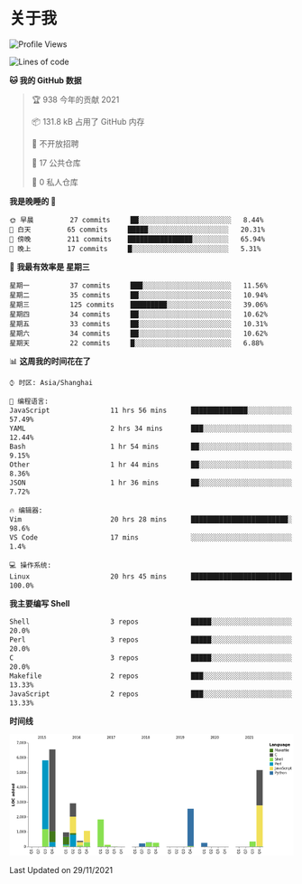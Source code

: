 # 关于我

<!--START_SECTION:waka-->
![Profile Views](http://img.shields.io/badge/%E4%B8%AA%E4%BA%BA%E5%B0%81%E9%9D%A2%E8%A7%82%E7%9C%8B%E6%AC%A1%E6%95%B0-13-blue)

![Lines of code](https://img.shields.io/badge/%E4%BB%8E%E3%80%8C%E4%BD%A0%E5%A5%BD%E4%B8%96%E7%95%8C%E3%80%8D%E6%88%91%E5%B7%B2%E7%BB%8F%E5%86%99%E4%BA%86-28812%20%E8%A1%8C%E4%BB%A3%E7%A0%81-blue)

**🐱 我的 GitHub 数据** 

> 🏆 938 今年的贡献 2021
 > 
> 📦 131.8 kB 占用了 GitHub 内存 
 > 
> 🚫 不开放招聘
 > 
> 📜 17 公共仓库 
 > 
> 🔑 0 私人仓库  
 > 
**我是晚睡的 🦉** 

```text
🌞 早晨         27 commits     ██░░░░░░░░░░░░░░░░░░░░░░░   8.44% 
🌆 白天         65 commits     █████░░░░░░░░░░░░░░░░░░░░   20.31% 
🌃 傍晚         211 commits    ████████████████░░░░░░░░░   65.94% 
🌙 晚上         17 commits     █░░░░░░░░░░░░░░░░░░░░░░░░   5.31%

```
📅 **我最有效率是 星期三** 

```text
星期一          37 commits     ███░░░░░░░░░░░░░░░░░░░░░░   11.56% 
星期二          35 commits     ██░░░░░░░░░░░░░░░░░░░░░░░   10.94% 
星期三          125 commits    █████████░░░░░░░░░░░░░░░░   39.06% 
星期四          34 commits     ██░░░░░░░░░░░░░░░░░░░░░░░   10.62% 
星期五          33 commits     ██░░░░░░░░░░░░░░░░░░░░░░░   10.31% 
星期六          34 commits     ██░░░░░░░░░░░░░░░░░░░░░░░   10.62% 
星期天          22 commits     █░░░░░░░░░░░░░░░░░░░░░░░░   6.88%

```


📊 **这周我的时间花在了** 

```text
⌚︎ 时区: Asia/Shanghai

💬 编程语言: 
JavaScript               11 hrs 56 mins      ██████████████░░░░░░░░░░░   57.49% 
YAML                     2 hrs 34 mins       ███░░░░░░░░░░░░░░░░░░░░░░   12.44% 
Bash                     1 hr 54 mins        ██░░░░░░░░░░░░░░░░░░░░░░░   9.15% 
Other                    1 hr 44 mins        ██░░░░░░░░░░░░░░░░░░░░░░░   8.36% 
JSON                     1 hr 36 mins        ██░░░░░░░░░░░░░░░░░░░░░░░   7.72%

🔥 编辑器: 
Vim                      20 hrs 28 mins      ████████████████████████░   98.6% 
VS Code                  17 mins             ░░░░░░░░░░░░░░░░░░░░░░░░░   1.4%

💻 操作系统: 
Linux                    20 hrs 45 mins      █████████████████████████   100.0%

```

**我主要编写 Shell** 

```text
Shell                    3 repos             █████░░░░░░░░░░░░░░░░░░░░   20.0% 
Perl                     3 repos             █████░░░░░░░░░░░░░░░░░░░░   20.0% 
C                        3 repos             █████░░░░░░░░░░░░░░░░░░░░   20.0% 
Makefile                 2 repos             ███░░░░░░░░░░░░░░░░░░░░░░   13.33% 
JavaScript               2 repos             ███░░░░░░░░░░░░░░░░░░░░░░   13.33%

```


**时间线**

![Chart not found](https://raw.githubusercontent.com/Arondight/Arondight/master/charts/bar_graph.png) 


 Last Updated on 29/11/2021
<!--END_SECTION:waka-->
